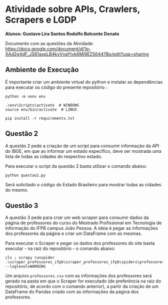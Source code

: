 # Atividade sobre APIs, Crawlers, Scrapers e LGDP

**Alunos:
Gustavo Lira Santos
Rodolfo Bolconte Donato**

Documento com as questões da Atividade: https://docs.google.com/document/d/1q-XAd2g4dF_JS61axpLB4kvVnaYtvk6Mi9EZ56447Bo/edit?usp=sharing

## Ambiente de Execução

É importante criar um ambiente virtual do python e instalar as dependências para executar os código do presente repositório :

```
python -m venv env

.\env\Scripts\activate  # WINDOWS
source env/bin/activate  # LINUX

pip install -r requirements.txt
```

## Questão 2

A questão 2 pede a criação de um script para consumir informação da API do IBGE, em que ao informar um estado específico, deve ser mostrada uma lista de todas as cidades do respectivo estado.

Para executar o script da questão 2 basta utilizar o comando abaixo:

```
python questao2.py
```

Será solicitado o código do Estado Brasileiro para mostrar todas as cidades do mesmo.

## Questão 3

A questão 3 pede para criar um web scraper para consumir dados da página de professores do curso do Mestrado Profissional em Tecnologia de Informação do IFPB campus João Pessoa. A ideia é pegar as informações dos professores da página e criar um DataFrame com as mesmas.

Para executar o Scraper e pegar os dados dos professores do site basta executar - na raiz do repositório - o comando abaixo:

```
cls ; scrapy runspider .\scraper_professores_ifpb\scraper_professores_ifpb\spiders\professores.py --loglevel=WARNING
```

Um arquivo `professores.csv` com as informações dos professores será gerado na pasta em que o Scraper for executado (de preferência na raiz do repositório, de acordo com o comando anterior), a partir da criação de um DataFrame do Pandas criado com as informações da página dos professores.